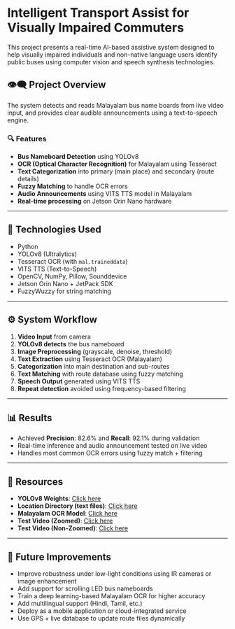 # Intelligent Transport Assist for Visually Impaired Commuters

This project presents a real-time AI-based assistive system designed to help visually impaired individuals and non-native language users identify public buses using computer vision and speech synthesis technologies.

## 👁️‍🗨️ Project Overview

The system detects and reads Malayalam bus name boards from live video input, and provides clear audible announcements using a text-to-speech engine.

### 🔍 Features
- **Bus Nameboard Detection** using YOLOv8
- **OCR (Optical Character Recognition)** for Malayalam using Tesseract
- **Text Categorization** into primary (main place) and secondary (route details)
- **Fuzzy Matching** to handle OCR errors
- **Audio Announcements** using VITS TTS model in Malayalam
- **Real-time processing** on Jetson Orin Nano hardware

---

## 🧠 Technologies Used
- Python
- YOLOv8 (Ultralytics)
- Tesseract OCR (with `mal.traineddata`)
- VITS TTS (Text-to-Speech)
- OpenCV, NumPy, Pillow, Sounddevice
- Jetson Orin Nano + JetPack SDK
- FuzzyWuzzy for string matching

---

## ⚙️ System Workflow
1. **Video Input** from camera
2. **YOLOv8 detects** the bus nameboard
3. **Image Preprocessing** (grayscale, denoise, threshold)
4. **Text Extraction** using Tesseract OCR (Malayalam)
5. **Categorization** into main destination and sub-routes
6. **Text Matching** with route database using fuzzy matching
7. **Speech Output** generated using VITS TTS
8. **Repeat detection** avoided using frequency-based filtering

---

## 📊 Results
- Achieved **Precision**: 82.6% and **Recall**: 92.1% during validation
- Real-time inference and audio announcement tested on live video
- Handles most common OCR errors using fuzzy match + filtering

---

## 🔗 Resources

- **YOLOv8 Weights**: [Click here](https://drive.google.com/drive/folders/1ncUbd2AaAfa111S2aGlBSKzdvnSr3SWk?usp=sharing)
- **Location Directory (text files)**: [Click here](https://drive.google.com/drive/folders/1-G078eFwcFvi8ET-vwtu-xX6h12eEQMl?usp=sharing)
- **Malayalam OCR Model**: [Click here](https://drive.google.com/drive/folders/1RkUU2PwVr7yU9cwRWfyWQI0_9ijmvYH6?usp=sharing)
- **Test Video (Zoomed)**: [Click here](https://drive.google.com/drive/folders/1Jda5ANy8cwcdVvzQRpAfg1MN6D30m7dK?usp=sharing)
- **Test Video (Non-Zoomed)**: [Click here](https://drive.google.com/drive/folders/19qvpAa2J7ptpSXs-M_Hqjuzuj2FcNpdE?usp=sharing)

---

## 🚀 Future Improvements
- Improve robustness under low-light conditions using IR cameras or image enhancement
- Add support for scrolling LED bus nameboards
- Train a deep learning-based Malayalam OCR for higher accuracy
- Add multilingual support (Hindi, Tamil, etc.)
- Deploy as a mobile application or cloud-integrated service
- Use GPS + live database to update route files dynamically

